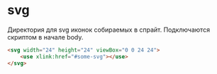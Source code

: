 # svg

Директория для svg иконок собираемых в спрайт.
Подключаются скриптом в начале body.

```html
<svg width="24" height="24" viewBox="0 0 24 24">
	<use xlink:href="#some-svg"></use>
</svg>
```

